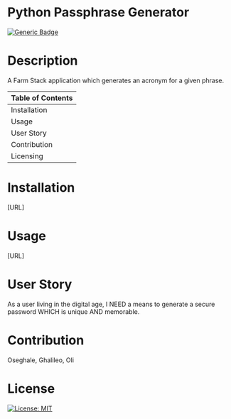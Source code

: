 
 
  # Python Passphrase Generator
 
  [![Generic Badge](https://img.shields.io/badge/User-%20O%20s%20e%20-blueviolet.svg)](https://github.com/Ghalileo)
  
  # Description 

  A Farm Stack application which generates an acronym for a given phrase.

  Table of Contents |
  ----------------- |
  Installation |
  Usage |
  User Story |
  Contribution |
  Licensing |
  

  # Installation 
  [URL]

  # Usage 
  [URL]

  # User Story
  As a user living in the digital age, I NEED a means to generate a secure password WHICH is unique AND memorable.


  # Contribution 
  Oseghale, Ghalileo, Oli

  # License 
  [![License: MIT](https://img.shields.io/badge/License-MIT-green.svg)](https://opensource.org/licenses/MIT)
 
  
